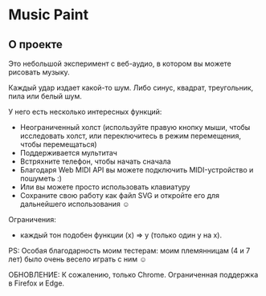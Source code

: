 # Music Paint

## О проекте

Это небольшой эксперимент с веб-аудио, в котором вы можете рисовать музыку.

Каждый удар издает какой-то шум. Либо синус, квадрат, треугольник, пила или белый шум.

У него есть несколько интересных функций:

  * Неограниченный холст (используйте правую кнопку мыши, чтобы исследовать холст, или переключитесь в режим перемещения, чтобы перемещаться)
  * Поддерживается мультитач
  * Встряхните телефон, чтобы начать сначала
  * Благодаря Web MIDI API вы можете подключить MIDI-устройство и пошуметь :)
  * Или вы можете просто использовать клавиатуру
  * Сохраните свою работу как файл SVG и откройте его для дальнейшего использования ☺

Ограничения:
 
  * каждый тон подобен функции (x) => y (только один y на x).
 
PS: Особая благодарность моим тестерам: моим племянницам (4 и 7 лет) было очень весело играть с ним ☺


ОБНОВЛЕНИЕ: К сожалению, только Chrome. Ограниченная поддержка в Firefox и Edge.
